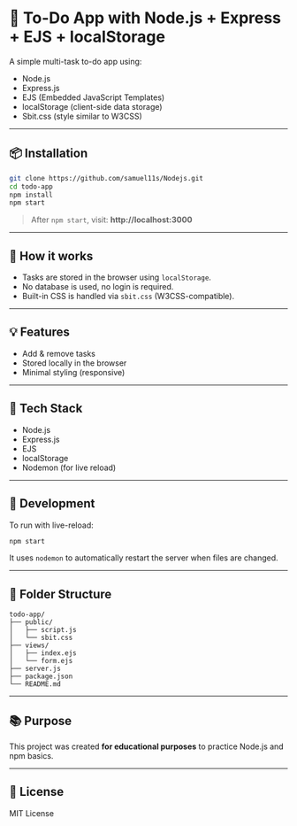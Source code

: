 # 📝 To-Do App with Node.js + Express + EJS + localStorage

A simple multi-task to-do app using:

- Node.js
- Express.js
- EJS (Embedded JavaScript Templates)
- localStorage (client-side data storage)
- Sbit.css (style similar to W3CSS)

---

## 📦 Installation

```bash
git clone https://github.com/samuel11s/Nodejs.git
cd todo-app
npm install
npm start
```

> After `npm start`, visit: **http://localhost:3000**

---

## 🧠 How it works

- Tasks are stored in the browser using `localStorage`.
- No database is used, no login is required.
- Built-in CSS is handled via `sbit.css` (W3CSS-compatible).

---

## 💡 Features

- Add & remove tasks
- Stored locally in the browser
- Minimal styling (responsive)

---

## 🔧 Tech Stack

- Node.js
- Express.js
- EJS
- localStorage
- Nodemon (for live reload)

---

## 🔄 Development

To run with live-reload:

```bash
npm start
```

It uses `nodemon` to automatically restart the server when files are changed.

---

## 📂 Folder Structure

```
todo-app/
├── public/
│   ├── script.js
│   └── sbit.css
├── views/
│   ├── index.ejs
│   └── form.ejs
├── server.js
├── package.json
└── README.md
```

---

## 📚 Purpose

This project was created **for educational purposes** to practice Node.js and npm basics.

---

## 📄 License

MIT License
